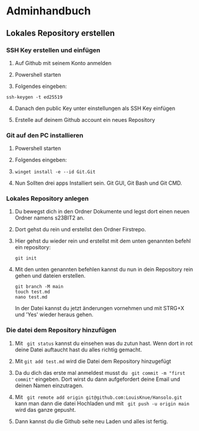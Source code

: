 # Adminhandbuch

## Lokales Repository erstellen

### SSH Key erstellen und einfügen

1. Auf Github mit seinem Konto anmelden

2. Powershell starten

3. Folgendes eingeben:
```
ssh-keygen -t ed25519
```

4. Danach den public Key unter einstellungen als SSH Key einfügen

5. Erstelle auf deinem Github account ein neues Repository 


### Git auf den PC installieren

1. Powershell starten

2. Folgendes eingeben:
   
3. ```
   winget install -e --id Git.Git
   ```
4. Nun Sollten drei apps Installiert sein. Git GUI, Git Bash und Git CMD.

### Lokales Repository anlegen

1. Du bewegst dich in den Ordner Dokumente und legst dort einen neuen Ordner namens s23BIT2 an.

2. Dort gehst du rein und erstellst den Ordner Firstrepo.

3. Hier gehst du wieder rein und erstellst mit dem unten genannten befehl ein repository:
   ```
   git init
   ```
4. Mit den unten genannten befehlen kannst du nun in dein Repository rein gehen und dateien erstellen.
   ```
   git branch -M main
   touch test.md
   nano test.md
   ```
   In der Datei kannst du jetzt änderungen vornehmen und mit STRG+X und 'Yes' wieder heraus gehen.

### Die datei dem Repository hinzufügen

1. Mit ``` git status``` kannst du einsehen was du zutun hast. Wenn dort in rot deine Datei auftaucht hast du alles richtig gemacht.

2. Mit ```git add test.md``` wird die Datei dem Repository hinzugefügt

3. Da du dich das erste mal anmeldest musst du ``` git commit -m "first commit"``` eingeben. Dort wirst du dann aufgefordert deine Email und deinen Namen einzutragen.

4. Mit ``` git remote add origin git@github.com:LouisKnue/Hansolo.git``` kann man dann die datei Hochladen und mit ``` git push -u origin main``` wird das ganze gepusht.

5. Dann kannst du die Github seite neu Laden und alles ist fertig.
